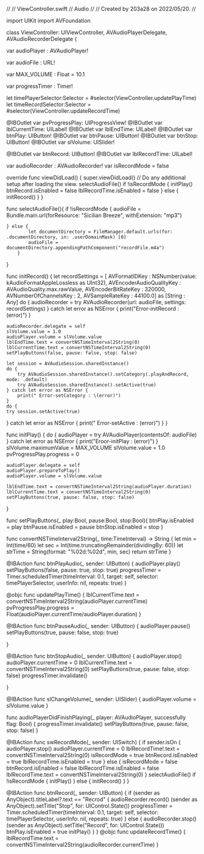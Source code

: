 //
// ViewController.swift
// Audio
//
// Created by 203a28 on 2022/05/20.
//

import UIKit
import AVFoundation

class ViewController: UIViewController, AVAudioPlayerDelegate, AVAudioRecorderDelegate {

var audioPlayer : AVAudioPlayer!

var audioFile : URL!

var MAX_VOLUME : Float = 10.1

var progressTimer : Timer!

let timePlayerSelector:Selector = #selector(ViewController.updatePlayTime)
let timeRecordSelector:Selector = #selector(ViewController.updateRecordTime)

@IBOutlet var pvProgressPlay: UIProgressView!
@IBOutlet var lblCurrentTime: UILabel!
@IBOutlet var lblEndTime: UILabel!
@IBOutlet var btnPlay: UIButton!
@IBOutlet var btnPause: UIButton!
@IBOutlet var btnStop: UIButton!
@IBOutlet var slVolume: UISlider!

@IBOutlet var btnRecord: UIButton!
@IBOutlet var lblRecordTime: UILabel!

var audioRecorder : AVAudioRecorder!
var isRecordMode = false


override func viewDidLoad() {
    super.viewDidLoad()
    // Do any additional setup after loading the view.
    selectAudioFile()
    if !isRecordMode {
    initPlay()
        btnRecord.isEnabled = false
        lblRecordTime.isEnabled = false
    } else {
        initRecord()
    }
}

func selectAudioFile(){
    if !isRecordMode {
        audioFile = Bundle.main.url(forResource: "Sicilian Breeze", withExtension: "mp3")
        
    } else {
            let documentDirectory = FileManager.default.urls(for: .documentDirectory, in: .userDomainMask) [0]
            audioFile = documentDirectory.appendingPathComponent("recordFile.m4a")
        }
}

func initRecord() {
    let recordSettings = [
        AVFormatIDKey : NSNumber(value: kAudioFormatAppleLossless as UInt32), AVEncoderAudioQualityKey : AVAudioQuality.max.rawValue, AVEncoderBitRateKey : 320000, AVNumberOfChannelsKey : 2, AVSampleRateKey : 44100.0] as [String : Any]
    do {
        audioRecorder = try AVAudioRecorder(url: audioFile, settings: recordSettings)
    } catch let error as NSError {
        print("Error-initRecord : \(error)")
    }
    
    audioRecorder.delegate = self
    slVolume.value = 1.0
    audioPlayer.volume = slVolume.value
    lblEndTime.text = convertNSTimeInterval2String(0)
    lblCurrentTime.text = convertNSTimeInterval2String(0)
    setPlayButtons(false, pause: false, stop: false)
    
    let session = AVAudioSession.sharedInstance()
    do {
        try AVAudioSession.sharedInstance().setCategory(.playAndRecord, mode: .default)
        try AVAudioSession.sharedInstance().setActive(true)
    } catch let error as NSError {
        print(" Error-setCategory : \(error)")
    }
    do {
    try session.setActive(true)
} catch let error as NSError {
    print(" Error-setActive : \(error)")
}
}

func initPlay() {
    do {
        audioPlayer = try AVAudioPlayer(contentsOf: audioFile)
    } catch let error as NSError {
        print("Eroor-initPlay : \(error)")
    }
    slVolume.maximumValue = MAX_VOLUME
    slVolume.value = 1.0
    pvProgressPlay.progress = 0
    
    audioPlayer.delegate = self
    audioPlayer.prepareToPlay()
    audioPlayer.volume = slVolume.value
    
    lblEndTime.text = convertNSTimeInterval2String(audioPlayer.duration)
    lblCurrentTime.text = convertNSTimeInterval2String(0)
    setPlayButtons(true, pause: false, stop: false)
}

func setPlayButtons(_ play:Bool, pause:Bool, stop:Bool){
    btnPlay.isEnabled = play
    btnPause.isEnabled = pause
    btnStop.isEnabled = stop
}

func convertNSTimeInterval2String(_ time:TimeInterval) -> String {
    let min = Int(time/60)
    let sec = Int(time.truncatingRemainder(dividingBy: 60))
    let strTime = String(format: "%02d:%02d", min, sec)
    return strTime
}

@IBAction func btnPlayAudio(_ sender: UIButton) {
    audioPlayer.play()
    setPlayButtons(false, pause: true, stop: true)
    progressTimer = Timer.scheduledTimer(timeInterval: 0.1, target: self, selector: timePlayerSelector, userInfo: nil, repeats: true)
}

@objc func updatePlayTime() {
    lblCurrentTime.text = convertNSTimeInterval2String(audioPlayer.currentTime)
    pvProgressPlay.progress = Float(audioPlayer.currentTime/audioPlayer.duration)
}

@IBAction func btnPauseAudio(_ sender: UIButton) {
    audioPlayer.pause()
    setPlayButtons(true, pause: false, stop: true)
    
}

@IBAction func btnStopAudio(_ sender: UIButton) {
    audioPlayer.stop()
    audioPlayer.currentTime = 0
    lblCurrentTime.text = convertNSTimeInterval2String(0)
    setPlayButtons(true, pause: false, stop: false)
    progressTimer.invalidate()
    
}

@IBAction func slChangeVolume(_ sender: UISlider) {
    audioPlayer.volume = slVolume.value
}

func audioPlayerDidFinishPlaying(_ player: AVAudioPlayer, successfully flag: Bool) {
    progressTimer.invalidate()
    setPlayButtons(true, pause: false, stop: false)
}

@IBAction func swRecordMode(_ sender: UISwitch) {
    if sender.isOn {
        audioPlayer.stop()
        audioPlayer.currentTime = 0
        lblRecordTime!.text = convertNSTimeInterval2String(0)
        isRecordMode = true
        btnRecord.isEnabled = true
        lblRecordTime.isEnabled = true
    } else {
        isRecordMode = false
        btnRecord.isEnabled = false
        lblRecordTime.isEnabled = false
        lblRecordTime.text = convertNSTimeInterval2String(0)
    }
    selectAudioFile()
    if !isRecordMode {
        initPlay()
    } else {
        initRecord()
    }
}

@IBAction func btnRecord(_ sender: UIButton) {
    if (sender as AnyObject).titleLabel?.text == "Recrod" {
        audioRecorder.record()
        (sender as AnyObject).setTitle("Stop", for: UIControl.State())
        progressTimer = Timer.scheduledTimer(timeInterval: 0.1, target: self, selector: timePlayerSelector, userInfo: nil, repeats: true)
    } else {
        audioRecorder.stop()
        (sender as AnyObject).setTitle("Record", for: UIControl.State())
        btnPlay.isEnabled = true
        initPlay()
    }
}
@objc func updateRecordTime() {
    lblRecordTime.text = convertNSTimeInterval2String(audioRecorder.currentTime)
}

